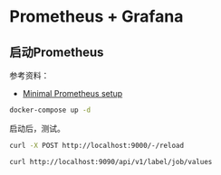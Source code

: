 # Prometheus + Grafana

## 启动Prometheus


参考资料：

- [Minimal Prometheus setup](https://dev.to/ablx/minimal-prometheus-setup-with-docker-compose-56mp)



```bash
docker-compose up -d
```

启动后，测试。

```bash
curl -X POST http://localhost:9000/-/reload
```


```bash
curl http://localhost:9090/api/v1/label/job/values
```